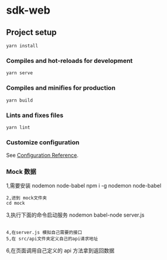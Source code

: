 # sdk-web

## Project setup

```
yarn install
```

### Compiles and hot-reloads for development

```
yarn serve
```

### Compiles and minifies for production

```
yarn build
```

### Lints and fixes files

```
yarn lint
```

### Customize configuration

See [Configuration Reference](https://cli.vuejs.org/config/).

### Mock 数据

1,需要安装 nodemon node-babel
npm i -g nodemon node-babel

```
2,进到 mock文件夹
cd mock
```

3,执行下面的命令启动服务
nodemon babel-node server.js

```

4,在server.js 模拟自己需要的接口
5,在 src/api文件夹定义自己的api请求地址
```

6,在页面调用自己定义的 api 方法拿到返回数据
